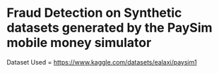# Fraud Detection on Synthetic datasets generated by the PaySim mobile money simulator

Dataset Used = https://www.kaggle.com/datasets/ealaxi/paysim1
